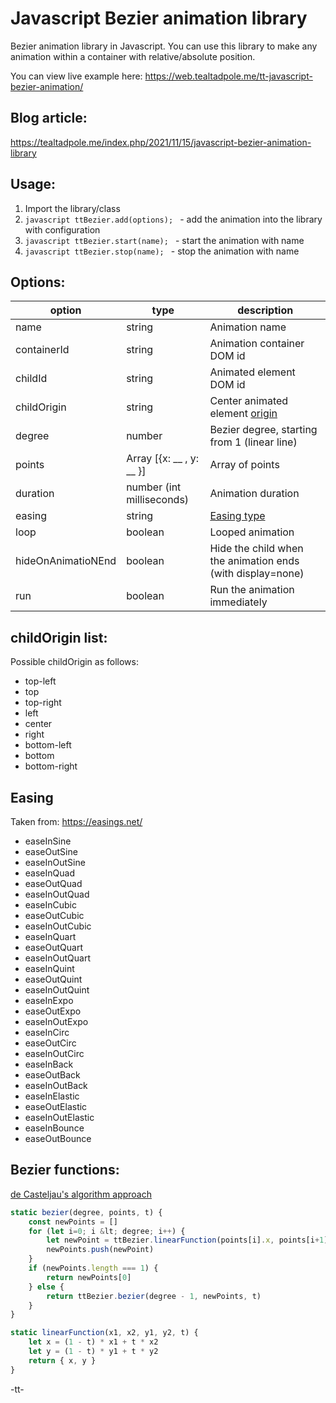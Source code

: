 # Javascript Bezier animation library

Bezier animation library in Javascript. You can use this library to make any animation within a container with relative/absolute position.

You can view live example here:
https://web.tealtadpole.me/tt-javascript-bezier-animation/

## Blog article:
https://tealtadpole.me/index.php/2021/11/15/javascript-bezier-animation-library

## Usage:
1. Import the library/class
2. ```javascript ttBezier.add(options); ``` - add the animation into the library with configuration
3. ```javascript ttBezier.start(name); ``` - start the animation with name
4. ```javascript ttBezier.stop(name); ``` - stop the animation with name

## Options:
<table cellspacing=0>
    <thead>
        <tr>
            <th>option</th>
            <th>type</th>
            <th>description</th>
        </tr>
    </thead>
    <tbody>
        <tr>
            <td>name</td>
            <td>string</td>
            <td>Animation name</td>
        </tr>
        <tr>
            <td>containerId</td>
            <td>string</td>
            <td>Animation container DOM id</td>
        </tr>
        <tr>
            <td>childId</td>
            <td>string</td>
            <td>Animated element DOM id</td>
        </tr>
        <tr>
            <td>childOrigin</td>
            <td>string</td>
            <td>Center animated element <a href="#childOrigin">origin</a></td>
        </tr>
        <tr>
            <td>degree</td>
            <td>number</td>
            <td>Bezier degree, starting from 1 (linear line)</td>
        </tr>
        <tr>
            <td>points</td>
            <td>Array [{x: __ , y: __ }]</td>
            <td>Array of points</td>
        </tr>
        <tr>
            <td>duration</td>
            <td>number (int milliseconds)</td>
            <td>Animation duration</td>
        </tr>
        <tr>
            <td>easing</td>
            <td>string</td>
            <td><a href="#easing">Easing type</a></td>
        </tr>
        <tr>
            <td>loop</td>
            <td>boolean</td>
            <td>Looped animation</td>
        </tr>
        <tr>
            <td>hideOnAnimatioNEnd</td>
            <td>boolean</td>
            <td>Hide the child when the animation ends (with <span class="code">display=none</span>)</td>
        </tr>
        <tr>
            <td>run</td>
            <td>boolean</td>
            <td>Run the animation immediately</td>
        </tr>
    </tbody>
</table>

## childOrigin list:
<p>Possible <span class="code">childOrigin</span> as follows:</p>
<ul>
    <li>top-left</li>
    <li>top</li>
    <li>top-right</li>
    <li>left</li>
    <li>center</li>
    <li>right</li>
    <li>bottom-left</li>
    <li>bottom</li>
    <li>bottom-right</li>
</ul>

## Easing
Taken from: https://easings.net/

<ul>
    <li>easeInSine</li>
    <li>easeOutSine</li>
    <li>easeInOutSine</li>
    <li>easeInQuad</li>
    <li>easeOutQuad</li>
    <li>easeInOutQuad</li>
    <li>easeInCubic</li>
    <li>easeOutCubic</li>
    <li>easeInOutCubic</li>
    <li>easeInQuart</li>
    <li>easeOutQuart</li>
    <li>easeInOutQuart</li>
    <li>easeInQuint</li>
    <li>easeOutQuint</li>
    <li>easeInOutQuint</li>
    <li>easeInExpo</li>
    <li>easeOutExpo</li>
    <li>easeInOutExpo</li>
    <li>easeInCirc</li>
    <li>easeOutCirc</li>
    <li>easeInOutCirc</li>
    <li>easeInBack</li>
    <li>easeOutBack</li>
    <li>easeInOutBack</li>
    <li>easeInElastic</li>
    <li>easeOutElastic</li>
    <li>easeInOutElastic</li>
    <li>easeInBounce</li>
    <li>easeOutBounce</li>
</ul>

## Bezier functions:
[de Casteljau's algorithm approach](https://en.wikipedia.org/wiki/De_Casteljau%27s_algorithm)

```javascript
static bezier(degree, points, t) {
    const newPoints = []
    for (let i=0; i &lt; degree; i++) {
        let newPoint = ttBezier.linearFunction(points[i].x, points[i+1].x, points[i].y, points[i+1].y, t)
        newPoints.push(newPoint)
    }
    if (newPoints.length === 1) {
        return newPoints[0]
    } else {
        return ttBezier.bezier(degree - 1, newPoints, t)
    }
}

static linearFunction(x1, x2, y1, y2, t) {
    let x = (1 - t) * x1 + t * x2
    let y = (1 - t) * y1 + t * y2
    return { x, y } 
}
```

-tt-